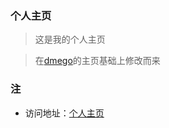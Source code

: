 ### 个人主页

> 这是我的个人主页

> 在[dmego](https://github.com/dmego/home.github.io)的主页基础上修改而来

### 注

- 访问地址：[个人主页](http://mrpaizi.xyz/)
